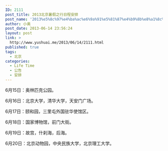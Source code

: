```yaml
---
ID: 2111
post_title: 2013北京暑假之行日程安排
post_name: '2013%e5%8c%97%e4%ba%ac%e6%9a%91%e5%81%87%e4%b9%8b%e8%a1%8c%e6%97%a5%e7%a8%8b%e5%ae%89%e6%8e%92'
author: 小奥
post_date: 2013-06-14 23:56:24
layout: post
link: >
  http://www.yushuai.me/2013/06/14/2111.html
published: true
tags:
  - 北京
categories:
  - Life Time
  - 公告
  - 安排
---
```

<div>

6月15日：奥林匹克公园。

6月16日：北京大学，清华大学，天安门广场。

6月17日：颐和园，三里屯外国驻华使馆区。

6月18日：国家博物馆，前门大街。

6月19日：故宫，什刹海，后海。

6月20日：北京动物园，中央民族大学，北京理工大学。

</div>